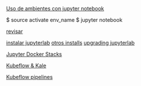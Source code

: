 [Uso de ambientes con jupyter notebook](https://stackoverflow.com/questions/38984238/how-to-set-a-default-environment-for-anaconda-jupyter)

$ source activate env_name
$ jupyter notebook

[revisar](https://stackoverflow.com/questions/37085665/in-which-conda-environment-is-jupyter-executing)

[instalar jupyterlab](https://www.ceos3c.com/open-source/install-jupyterlab-on-ubuntu-18-04/)
[otros installs](https://medium.com/hi-optimus/how-to-install-jupyterlab-0-33-8-on-ubuntu-18-04-lts-afd18b676ca5)
[upgrading jupyterlab](https://hackersandslackers.com/upgrading-to-jupyter-lab-on-ubuntu/)

[Jupyter Docker Stacks](https://jupyter-docker-stacks.readthedocs.io/en/latest/index.html)

[Kubeflow & Kale](https://github.com/kubeflow-kale/kale)

[Kubeflow pipelines](https://github.com/kubeflow/pipelines)

